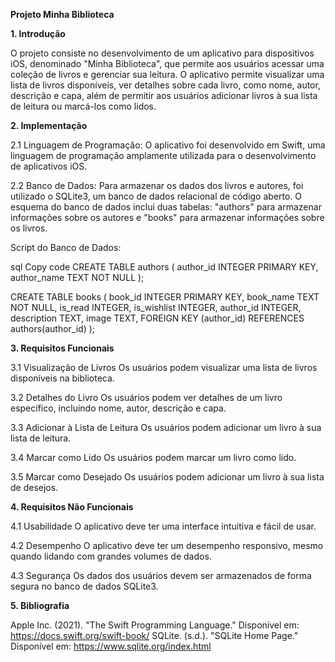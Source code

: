 **Projeto Minha Biblioteca**

**1. Introdução**

O projeto consiste no desenvolvimento de um aplicativo para dispositivos iOS, denominado "Minha Biblioteca", que permite aos usuários acessar uma coleção de livros e gerenciar sua leitura. O aplicativo permite visualizar uma lista de livros disponíveis, ver detalhes sobre cada livro, como nome, autor, descrição e capa, além de permitir aos usuários adicionar livros à sua lista de leitura ou marcá-los como lidos.

**2. Implementação**

2.1 Linguagem de Programação: 
O aplicativo foi desenvolvido em Swift, uma linguagem de programação amplamente utilizada para o desenvolvimento de aplicativos iOS.

2.2 Banco de Dados: 
Para armazenar os dados dos livros e autores, foi utilizado o SQLite3, um banco de dados relacional de código aberto. O esquema do banco de dados inclui duas tabelas: "authors" para armazenar informações sobre os autores e "books" para armazenar informações sobre os livros.

Script do Banco de Dados:

sql
Copy code
CREATE TABLE authors (
    author_id INTEGER PRIMARY KEY,
    author_name TEXT NOT NULL
);

CREATE TABLE books (
    book_id INTEGER PRIMARY KEY,
    book_name TEXT NOT NULL,
    is_read INTEGER,
    is_wishlist INTEGER,
    author_id INTEGER,
    description TEXT,
    image TEXT,
    FOREIGN KEY (author_id) REFERENCES authors(author_id)
);


**3. Requisitos Funcionais**

3.1 Visualização de Livros
Os usuários podem visualizar uma lista de livros disponíveis na biblioteca.

3.2 Detalhes do Livro
Os usuários podem ver detalhes de um livro específico, incluindo nome, autor, descrição e capa.

3.3 Adicionar à Lista de Leitura
Os usuários podem adicionar um livro à sua lista de leitura.

3.4 Marcar como Lido
Os usuários podem marcar um livro como lido.

3.5 Marcar como Desejado
Os usuários podem adicionar um livro à sua lista de desejos.


**4. Requisitos Não Funcionais**

4.1 Usabilidade
O aplicativo deve ter uma interface intuitiva e fácil de usar.

4.2 Desempenho
O aplicativo deve ter um desempenho responsivo, mesmo quando lidando com grandes volumes de dados.

4.3 Segurança
Os dados dos usuários devem ser armazenados de forma segura no banco de dados SQLite3.


**5. Bibliografia**

Apple Inc. (2021). "The Swift Programming Language." Disponível em: https://docs.swift.org/swift-book/
SQLite. (s.d.). "SQLite Home Page." Disponível em: https://www.sqlite.org/index.html
